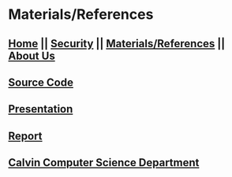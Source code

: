 # Materials/References
## [Home](https://car-maintenance-senior-project.github.io/OBD-ME/index)		||		[Security](https://car-maintenance-senior-project.github.io/OBD-ME/security)		||		[Materials/References](https://car-maintenance-senior-project.github.io/OBD-ME/materials)		||		[About Us](https://car-maintenance-senior-project.github.io/OBD-ME/about)

## [Source Code](https://github.com/Car-Maintenance-Senior-Project/OBD-ME)
## [Presentation](https://youtu.be/K3SsSIVR6p8)
## [Report](https://docs.google.com/document/d/1vP5rBGCDDXK7QMQ8X3EJeX-YA_EYV4kJMSvqmTC6-yk/edit?usp=sharing)
## [Calvin Computer Science Department](https://computing.calvin.edu)
